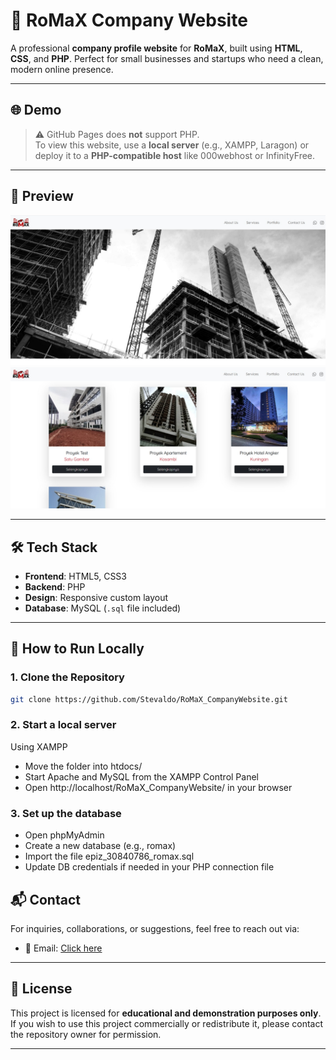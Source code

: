 # 🌟 RoMaX Company Website

A professional **company profile website** for **RoMaX**, built using **HTML**, **CSS**, and **PHP**. Perfect for small businesses and startups who need a clean, modern online presence.

---

## 🌐 Demo

> ⚠️ GitHub Pages does **not** support PHP.  
> To view this website, use a **local server** (e.g., XAMPP, Laragon) or deploy it to a **PHP-compatible host** like 000webhost or InfinityFree.

---

## 📸 Preview

![RoMaX Website Preview](Romax_preview.jpeg)
![RoMaX Website Preview](Romax_preview2.jpeg)

---

## 🛠️ Tech Stack

- **Frontend**: HTML5, CSS3  
- **Backend**: PHP  
- **Design**: Responsive custom layout  
- **Database**: MySQL (`.sql` file included)

---

## 🚀 How to Run Locally

### 1. Clone the Repository
```bash
git clone https://github.com/Stevaldo/RoMaX_CompanyWebsite.git
```

### 2. Start a local server

 Using XAMPP
 - Move the folder into htdocs/
 - Start Apache and MySQL from the XAMPP Control Panel
 - Open http://localhost/RoMaX_CompanyWebsite/ in your browser

### 3. Set up the database
 - Open phpMyAdmin
 - Create a new database (e.g., romax)
 - Import the file epiz_30840786_romax.sql
 - Update DB credentials if needed in your PHP connection file

## 📬 Contact

For inquiries, collaborations, or suggestions, feel free to reach out via:

- 📧 Email: [Click here](claudiostevaldowork@gmail.com)

---

## 📄 License

This project is licensed for **educational and demonstration purposes only**.  
If you wish to use this project commercially or redistribute it, please contact the repository owner for permission.

---
